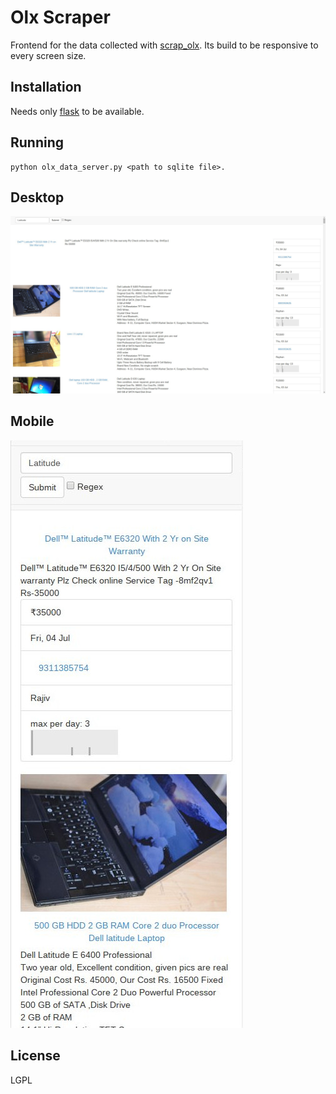 Olx Scraper
=========
Frontend for the data collected with [scrap_olx].
Its build to be responsive to every screen size.

Installation
--------------
Needs only [flask] to be available.

Running
--------------

```
python olx_data_server.py <path to sqlite file>.
```

Desktop
------------

![Desktop View][desktop]

Mobile
------------

![Mobile View][mobile]


License
----

LGPL


[scrap_olx]:https://github.com/rahulverma/scrap_olx
[flask]:http://flask.pocoo.org/

[desktop]: examples/desktop-screenshot.jpg  "Desktop View"
[mobile]: examples/mobile-screenshot.jpg "Mobile View"
